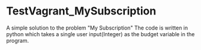 # TestVagrant_MySubscription
A simple solution to the problem "My Subscription"
The code is written in python which takes a single user input(Integer) as the budget variable in the program.
